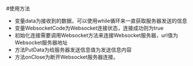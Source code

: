 #使用方法
 * 变量data为接收到的数据，可以使用while循环来一直获取服务器发送的信息
 * 变量WebsocketCode为Websocket连接状态，连接成功则为true
 * 初始化连接需要调用Websocket方法来连接Websocket服务器，url值为Websocket服务器地址
 * 方法PutData为给服务器发送信息值为发送信息内容
 * 方法onClose为断开Websocket服务器连接。
